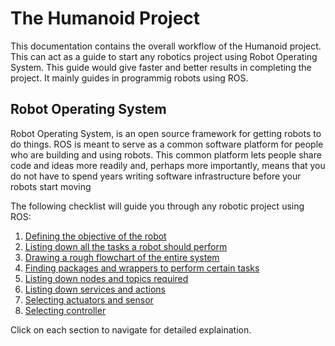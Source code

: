 # The Humanoid Project
This documentation contains the overall workflow of the Humanoid project. This can act as a guide to start any robotics project using Robot Operating System. This guide would give faster and better results in completing the project. It mainly guides in programmig robots using ROS.  

## Robot Operating System
Robot Operating System, is an open source framework for getting robots to do things. ROS is meant to serve as a common software platform for people who are building and using robots. This common platform lets people share code and ideas more readily and, perhaps more importantly, means that you do not have to spend years writing software infrastructure before your robots start moving

The following checklist will guide you through any robotic project using ROS:
1. [Defining the objective of the robot](Documentation/objective.md)
2. [Listing down all the tasks a robot should perform](Documentation/tasks.md)
 3. [Drawing a rough flowchart of the entire system](Documentation/flowchart.md)
 4. [Finding packages and wrappers to perform certain tasks](Documentation/pack_wrap.md)
 5. [Listing down nodes and topics required](Documentation/nodes.md)
 6. [Listing down services and actions](Documentation/services.md)
 7. [Selecting actuators and sensor](Documentation/actuators.md)
 8. [Selecting controller](Documentation/controller.md)

Click on each section to navigate for detailed explaination. 



 

<!--stackedit_data:
eyJoaXN0b3J5IjpbMTc3NTcyMjEwOF19
-->